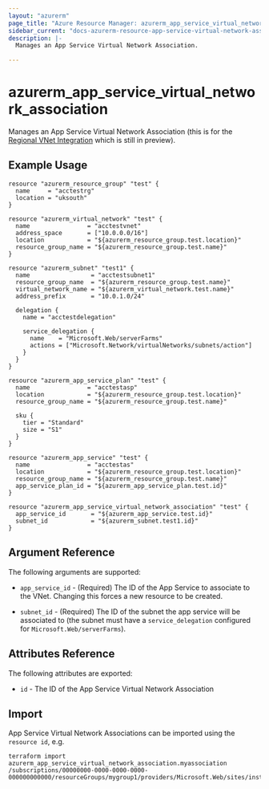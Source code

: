 ```yaml
---
layout: "azurerm"
page_title: "Azure Resource Manager: azurerm_app_service_virtual_network_association"
sidebar_current: "docs-azurerm-resource-app-service-virtual-network-association"
description: |-
  Manages an App Service Virtual Network Association.

---
```


# azurerm_app_service_virtual_network_association

Manages an App Service Virtual Network Association (this is for the [Regional VNet Integration](https://docs.microsoft.com/en-us/azure/app-service/web-sites-integrate-with-vnet#regional-vnet-integration) which is still in preview).

## Example Usage

```hcl
resource "azurerm_resource_group" "test" {
  name     = "acctestrg"
  location = "uksouth"
}

resource "azurerm_virtual_network" "test" {
  name                = "acctestvnet"
  address_space       = ["10.0.0.0/16"]
  location            = "${azurerm_resource_group.test.location}"
  resource_group_name = "${azurerm_resource_group.test.name}"
}

resource "azurerm_subnet" "test1" {
  name                 = "acctestsubnet1"
  resource_group_name  = "${azurerm_resource_group.test.name}"
  virtual_network_name = "${azurerm_virtual_network.test.name}"
  address_prefix       = "10.0.1.0/24"

  delegation {
    name = "acctestdelegation"

    service_delegation {
      name    = "Microsoft.Web/serverFarms"
      actions = ["Microsoft.Network/virtualNetworks/subnets/action"]
    }
  }
}

resource "azurerm_app_service_plan" "test" {
  name                = "acctestasp"
  location            = "${azurerm_resource_group.test.location}"
  resource_group_name = "${azurerm_resource_group.test.name}"

  sku {
    tier = "Standard"
    size = "S1"
  }
}

resource "azurerm_app_service" "test" {
  name                = "acctestas"
  location            = "${azurerm_resource_group.test.location}"
  resource_group_name = "${azurerm_resource_group.test.name}"
  app_service_plan_id = "${azurerm_app_service_plan.test.id}"
}

resource "azurerm_app_service_virtual_network_association" "test" {
  app_service_id       = "${azurerm_app_service.test.id}"
  subnet_id            = "${azurerm_subnet.test1.id}"
}
```

## Argument Reference

The following arguments are supported:

* `app_service_id` - (Required) The ID of the App Service to associate to the VNet. Changing this forces a new resource to be created.

* `subnet_id` - (Required) The ID of the subnet the app service will be associated to (the subnet must have a `service_delegation` configured for `Microsoft.Web/serverFarms`).

## Attributes Reference

The following attributes are exported:

* `id` - The ID of the App Service Virtual Network Association

## Import

App Service Virtual Network Associations can be imported using the `resource id`, e.g.

```shell
terraform import azurerm_app_service_virtual_network_association.myassociation /subscriptions/00000000-0000-0000-0000-000000000000/resourceGroups/mygroup1/providers/Microsoft.Web/sites/instance1/networkconfig/virtualNetwork
```
